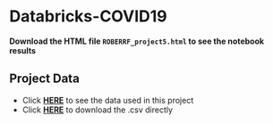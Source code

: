 # Databricks-COVID19

**Download the HTML file `ROBERRF_project5.html` to see the notebook results**

## Project Data
- Click [**HERE**](https://ourworldindata.org/covid-vaccinations) to see the data used in this project
- Click [**HERE**](https://covid.ourworldindata.org/data/owid-covid-data.csv) to download the .csv directly
